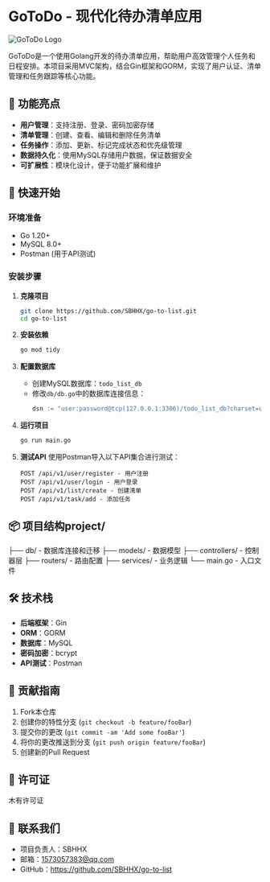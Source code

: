 # GoToDo - 现代化待办清单应用

![GoToDo Logo](https://picsum.photos/400/200)

GoToDo是一个使用Golang开发的待办清单应用，帮助用户高效管理个人任务和日程安排。本项目采用MVC架构，结合Gin框架和GORM，实现了用户认证、清单管理和任务跟踪等核心功能。

## 🌟 功能亮点
- **用户管理**：支持注册、登录、密码加密存储
- **清单管理**：创建、查看、编辑和删除任务清单
- **任务操作**：添加、更新、标记完成状态和优先级管理
- **数据持久化**：使用MySQL存储用户数据，保证数据安全
- **可扩展性**：模块化设计，便于功能扩展和维护

## 🚀 快速开始

### 环境准备
- Go 1.20+
- MySQL 8.0+
- Postman (用于API测试)

### 安装步骤
1. **克隆项目**
   ```bash
   git clone https://github.com/SBHHX/go-to-list.git
   cd go-to-list
   ```

2. **安装依赖**
   ```bash
   go mod tidy
   ```

3. **配置数据库**
   - 创建MySQL数据库：`todo_list_db`
   - 修改`db/db.go`中的数据库连接信息：
     ```go
     dsn := "user:password@tcp(127.0.0.1:3306)/todo_list_db?charset=utf8mb4&parseTime=True&loc=Local"
     ```

4. **运行项目**
   ```bash
   go run main.go
   ```

5. **测试API**
   使用Postman导入以下API集合进行测试：
   ```
   POST /api/v1/user/register - 用户注册
   POST /api/v1/user/login - 用户登录
   POST /api/v1/list/create - 创建清单
   POST /api/v1/task/add - 添加任务
   ```

## 📦 项目结构project/
├── db/                 - 数据库连接和迁移
├── models/             - 数据模型
├── controllers/        - 控制器层
├── routers/            - 路由配置
├── services/           - 业务逻辑
└── main.go             - 入口文件
## 🛠️ 技术栈
- **后端框架**：Gin
- **ORM**：GORM
- **数据库**：MySQL
- **密码加密**：bcrypt
- **API测试**：Postman

## 🤝 贡献指南
1. Fork本仓库
2. 创建你的特性分支 (`git checkout -b feature/fooBar`)
3. 提交你的更改 (`git commit -am 'Add some fooBar'`)
4. 将你的更改推送到分支 (`git push origin feature/fooBar`)
5. 创建新的Pull Request

## 📄 许可证
木有许可证

## 📧 联系我们
- 项目负责人：SBHHX
- 邮箱：1573057383@qq.com
- GitHub：https://github.com/SBHHX/go-to-list
    
